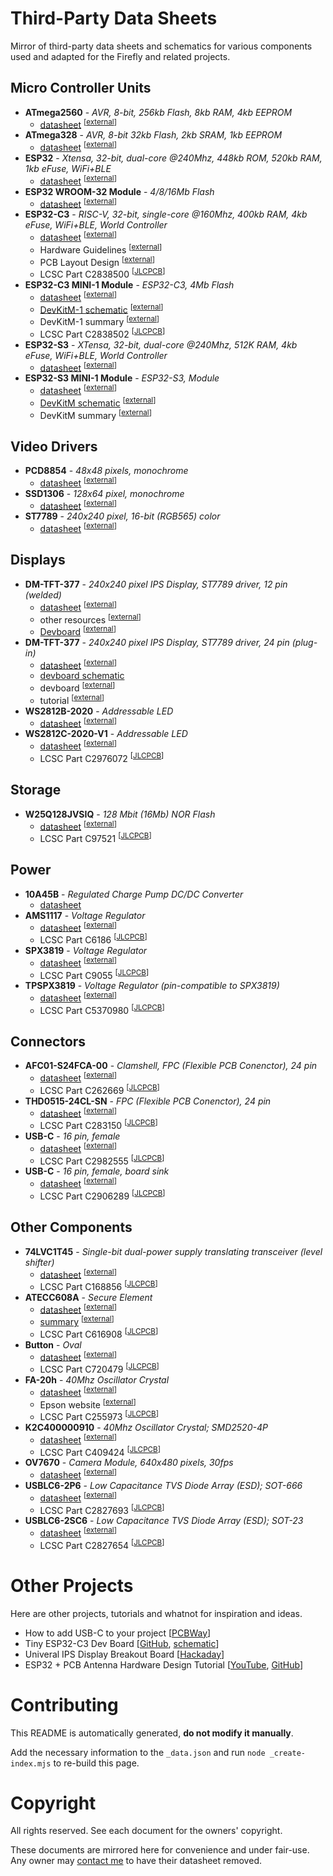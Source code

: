 Third-Party Data Sheets
=======================

Mirror of third-party data sheets and schematics for various
components used and adapted for the Firefly and related
projects.


Micro Controller Units
----------------------

- **ATmega2560** - *AVR, 8-bit, 256kb Flash, 8kb RAM, 4kb EEPROM*
  - [datasheet](./mcu/atmega2560.pdf) <sup>[[external](http://ww1.microchip.com/downloads/en/DeviceDoc/Atmel-2549-8-bit-AVR-Microcontroller-ATmega640-1280-1281-2560-2561_datasheet.pdf)]</sup>
- **ATmega328** - *AVR, 8-bit 32kb Flash, 2kb SRAM, 1kb EEPROM*
  - [datasheet](./mcu/atmega328.pdf) <sup>[[external](http://ww1.microchip.com/downloads/en/DeviceDoc/Atmel-7810-Automotive-Microcontrollers-ATmega328P_Datasheet.pdf)]</sup>
- **ESP32** - *Xtensa, 32-bit, dual-core @240Mhz, 448kb ROM, 520kb RAM, 1kb eFuse, WiFi+BLE*
  - [datasheet](./mcu/esp32.pdf) <sup>[[external](https://www.espressif.com/sites/default/files/documentation/esp32_datasheet_en.pdf)]</sup>
- **ESP32 WROOM-32 Module** - *4/8/16Mb Flash*
  - [datasheet](./mcu/esp32-wroom32.pdf) <sup>[[external](https://www.espressif.com/sites/default/files/documentation/esp32-wroom-32_datasheet_en.pdf)]</sup>
- **ESP32-C3** - *RISC-V, 32-bit, single-core @160Mhz, 400kb RAM, 4kb eFuse, WiFi+BLE, World Controller*
  - [datasheet](./mcu/esp32-c3.pdf) <sup>[[external](https://www.espressif.com/sites/default/files/documentation/esp32-c3_datasheet_en.pdf)]</sup>
  - Hardware Guidelines <sup>[[external](https://docs.espressif.com/projects/esp-hardware-design-guidelines/en/latest/esp32c3/hardware-development.html)]</sup>
  - PCB Layout Design <sup>[[external](https://docs.espressif.com/projects/esp-hardware-design-guidelines/en/latest/esp32c3/pcb-layout-design.html)]</sup>
  - LCSC Part C2838500 <sup>[[JLCPCB](https://jlcpcb.com/partdetail/C2838500)]</sup>
- **ESP32-C3 MINI-1 Module** - *ESP32-C3, 4Mb Flash*
  - [datasheet](./mcu/esp32-c3-mini-1.pdf) <sup>[[external](https://www.espressif.com/sites/default/files/documentation/esp32-c3-mini-1_datasheet_en.pdf)]</sup>
  - [DevKitM-1 schematic](./mcu/esp32-c3-devkitm.pdf) <sup>[[external](https://dl.espressif.com/dl/schematics/SCH_ESP32-C3-DEVKITM-1_V1_20200915A.pdf)]</sup>
  - DevKitM-1 summary <sup>[[external](https://docs.espressif.com/projects/esp-idf/en/latest/esp32c3/hw-reference/esp32c3/user-guide-devkitm-1.html)]</sup>
  - LCSC Part C2838502 <sup>[[JLCPCB](https://jlcpcb.com/partdetail/C2838502)]</sup>
- **ESP32-S3** - *XTensa, 32-bit, dual-core @240Mhz, 512K RAM, 4kb eFuse, WiFi+BLE, World Controller*
  - [datasheet](./mcu/esp32-s3.pdf) <sup>[[external](https://www.espressif.com/sites/default/files/documentation/esp32-s3_datasheet_en.pdf)]</sup>
- **ESP32-S3 MINI-1 Module** - *ESP32-S3, Module*
  - [datasheet](./mcu/esp32-s3-mini-1.pdf) <sup>[[external](https://www.espressif.com/sites/default/files/documentation/esp32-s3-mini-1_mini-1u_datasheet_en.pdf)]</sup>
  - [DevKitM schematic](./mcu/esp32-s3-devkitm.pdf) <sup>[[external](https://dl.espressif.com/dl/schematics/SCH_ESP32-C3-DEVKITM-1_V1_20200915A.pdf)]</sup>
  - DevKitM summary <sup>[[external](https://docs.espressif.com/projects/esp-idf/en/latest/esp32s3/hw-reference/esp32s3/user-guide-devkitm-1.html)]</sup>


Video Drivers
-------------

- **PCD8854** - *48x48 pixels, monochrome*
  - [datasheet](./video/pcd8854.pdf) <sup>[[external](https://www.sparkfun.com/datasheets/LCD/Monochrome/Nokia5110.pdf)]</sup>
- **SSD1306** - *128x64 pixel, monochrome*
  - [datasheet](./video/ssd1306.pdf) <sup>[[external](https://www.szmaclight.com/download/SSD1306-datasheet.html)]</sup>
- **ST7789** - *240x240 pixel, 16-bit (RGB565) color*
  - [datasheet](./video/st7789.pdf) <sup>[[external](https://www.newhavendisplay.com/appnotes/datasheets/LCDs/ST7789V.pdf)]</sup>


Displays
--------

- **DM-TFT-377** - *240x240 pixel IPS Display, ST7789 driver, 12 pin (welded)*
  - [datasheet](./display/dm-tft13-377panel.pdf) <sup>[[external](https://cdn.shopify.com/s/files/1/0264/7629/files/DM-TFT13-377panel_Datasheet.pdf?v=1659336245)]</sup>
  - other resources <sup>[[external](https://www.displaymodule.com/products/1-3-240-x-240-ips-tft-display-module-spi)]</sup>
  - [Devboard](./display/dm-tft13-377.pdf) <sup>[[external](https://cdn.shopify.com/s/files/1/0264/7629/files/DM-TFT13-377_Datasheet.pdf?v=1659336245)]</sup>
- **DM-TFT-377** - *240x240 pixel IPS Display, ST7789 driver, 24 pin (plug-in)*
  - [datasheet](./display/zjy133t-if05.pdf) <sup>[[external](https://cdn-shop.adafruit.com/product-files/4520/4520_C13462__________.pdf)]</sup>
  - [devboard schematic](./display/adafruit-tft13-breakout-schematic.png)
  - devboard <sup>[[external](https://cdn-learn.adafruit.com/assets/assets/000/079/156/original/adafruit_products_1-3in_IPS_TFT_Sch.png?1565202407)]</sup>
  - tutorial <sup>[[external](https://cdn-learn.adafruit.com/downloads/pdf/adafruit-1-3-and-1-54-240-x-240-wide-angle-tft-lcd-displays.pdf)]</sup>
- **WS2812B-2020** - *Addressable LED*
  - [datasheet](./display/ws2812b-2020.pdf) <sup>[[external](http://www.world-semi.com/solution/details-140-4.html)]</sup>
- **WS2812C-2020-V1** - *Addressable LED*
  - [datasheet](./display/ws2812c-2020.pdf) <sup>[[external](https://cdn.sparkfun.com/assets/7/0/3/c/9/WS2812C-2020.pdf)]</sup>
  - LCSC Part C2976072 <sup>[[JLCPCB](https://jlcpcb.com/partdetail/C2976072)]</sup>


Storage
-------

- **W25Q128JVSIQ** - *128 Mbit (16Mb) NOR Flash*
  - [datasheet](./storage/w25q128jv.pdf) <sup>[[external](https://datasheet.lcsc.com/lcsc/1811142111_Winbond-Elec-W25Q128JVSIQ_C97521.pdf)]</sup>
  - LCSC Part C97521 <sup>[[JLCPCB](https://jlcpcb.com/partdetail/C97521)]</sup>


Power
-----

- **10A45B** - *Regulated Charge Pump DC/DC Converter*
  - [datasheet](./power/10a45b.pdf)
- **AMS1117** - *Voltage Regulator*
  - [datasheet](./power/ams1117.pdf) <sup>[[external](https://datasheet.lcsc.com/lcsc/1811142212_Advanced-Monolithic-Systems-AMS1117-3-3_C6186.pdf)]</sup>
  - LCSC Part C6186 <sup>[[JLCPCB](https://jlcpcb.com/partdetail/C6186)]</sup>
- **SPX3819** - *Voltage Regulator*
  - [datasheet](./power/spx3819.pdf) <sup>[[external](https://jlcpcb.com/partdetail/Maxlinear-SPX3819M5_L_3_3TR/C9055)]</sup>
  - LCSC Part C9055 <sup>[[JLCPCB](https://jlcpcb.com/partdetail/C9055)]</sup>
- **TPSPX3819** - *Voltage Regulator (pin-compatible to SPX3819)*
  - [datasheet](./power/tpspx3819.pdf) <sup>[[external](https://datasheet.lcsc.com/lcsc/2303140930_TECH-PUBLIC-TPSPX3819M5-L-3-3_C5370980.pdf)]</sup>
  - LCSC Part C5370980 <sup>[[JLCPCB](https://jlcpcb.com/partdetail/C5370980)]</sup>


Connectors
----------

- **AFC01-S24FCA-00** - *Clamshell, FPC (Flexible PCB Conenctor), 24 pin*
  - [datasheet](./conn/afc01-s24fca-00.pdf) <sup>[[external](https://wmsc.lcsc.com/wmsc/upload/file/pdf/v2/lcsc/2304140030_JUSHUO-AFC01-S24FCA-00_C262669.pdf)]</sup>
  - LCSC Part C262669 <sup>[[JLCPCB](https://jlcpcb.com/partdetail/C262669)]</sup>
- **THD0515-24CL-SN** - *FPC (Flexible PCB Conenctor), 24 pin*
  - [datasheet](./conn/thd0515-xxcl-xx.pdf) <sup>[[external](https://datasheet.lcsc.com/lcsc/1811021412_THD-THD0515-24CL-SN_C283150.pdf)]</sup>
  - LCSC Part C283150 <sup>[[JLCPCB](https://jlcpcb.com/partdetail/C283150)]</sup>
- **USB-C** - *16 pin, female*
  - [datasheet](./conn/usb-c-16-fem.pdf) <sup>[[external](https://datasheet.lcsc.com/lcsc/2203111830_XUNPU-TYPEC-304-ACP16_C2982555.pdf)]</sup>
  - LCSC Part C2982555 <sup>[[JLCPCB](https://jlcpcb.com/partdetail/C2982555)]</sup>
- **USB-C** - *16 pin, female, board sink*
  - [datasheet](./conn/usb-c-15-fem-sink.pdf) <sup>[[external](https://datasheet.lcsc.com/lcsc/2110191030_SHOU-HAN-TYPE-C-16P-CB0-8-073_C2906289.pdf)]</sup>
  - LCSC Part C2906289 <sup>[[JLCPCB](https://jlcpcb.com/partdetail/C2906289)]</sup>


Other Components
----------------

- **74LVC1T45** - *Single-bit dual-power supply translating transceiver (level shifter)*
  - [datasheet](./misc/74lvc1t45.pdf) <sup>[[external](https://wmsc.lcsc.com/wmsc/upload/file/pdf/v2/lcsc/1811151525_Diodes-Incorporated-74LVC1T45W6-7_C168856.pdf)]</sup>
  - LCSC Part C168856 <sup>[[JLCPCB](https://jlcpcb.com/partdetail/C168856)]</sup>
- **ATECC608A** - *Secure Element*
  - [datasheet](./misc/atecc608a.pdf) <sup>[[external](http://ww1.microchip.com/downloads/en/DeviceDoc/ATECC608A-TNGTLS-CryptoAuthentication-Data-Sheet-DS40002112B.pdf)]</sup>
  - [summary](./misc/atecc608a-summary.pdf) <sup>[[external](http://ww1.microchip.com/downloads/en/DeviceDoc/40001977A.pdf)]</sup>
  - LCSC Part C616908 <sup>[[JLCPCB](https://jlcpcb.com/partdetail/C616908)]</sup>
- **Button** - *Oval*
  - [datasheet](./misc/button-oval.pdf) <sup>[[external](https://wmsc.lcsc.com/wmsc/upload/file/pdf/v2/lcsc/1811151525_Diodes-Incorporated-74LVC1T45W6-7_C168856.pdf)]</sup>
  - LCSC Part C720479 <sup>[[JLCPCB](https://jlcpcb.com/partdetail/C720479)]</sup>
- **FA-20h** - *40Mhz Oscillator Crystal*
  - [datasheet](./misc/fa-20h.pdf) <sup>[[external](https://support.epson.biz/td/api/doc_check.php?dl=brief_FA-20H&lang=en)]</sup>
  - Epson website <sup>[[external](https://www5.epsondevice.com/en/products/crystal_unit/fa20h.html)]</sup>
  - LCSC Part C255973 <sup>[[JLCPCB](https://jlcpcb.com/partdetail/C255973)]</sup>
- **K2C400000910** - *40Mhz Oscillator Crystal; SMD2520-4P*
  - [datasheet](./misc/k2c400000910.pdf) <sup>[[external](https://wmsc.lcsc.com/wmsc/upload/file/pdf/v2/lcsc/1912111437_KYX-K2C400000910_C409424.pdf)]</sup>
  - LCSC Part C409424 <sup>[[JLCPCB](https://jlcpcb.com/partdetail/C409424)]</sup>
- **OV7670** - *Camera Module, 640x480 pixels, 30fps*
  - [datasheet](./misc/ov7670.pdf) <sup>[[external](https://www.voti.nl/docs/OV7670.pdf)]</sup>
- **USBLC6-2P6** - *Low Capacitance TVS Diode Array (ESD); SOT-666*
  - [datasheet](./misc/usblc6-2p6.pdf) <sup>[[external](https://wmsc.lcsc.com/wmsc/upload/file/pdf/v2/lcsc/2108132230_TECH-PUBLIC-USBLC6-2P6_C2827693.pdf)]</sup>
  - LCSC Part C2827693 <sup>[[JLCPCB](https://jlcpcb.com/partdetail/C2827693)]</sup>
- **USBLC6-2SC6** - *Low Capacitance TVS Diode Array (ESD); SOT-23*
  - [datasheet](./misc/usblc6-2sc6.pdf) <sup>[[external](https://datasheet.lcsc.com/lcsc/2108132230_TECH-PUBLIC-USBLC6-2SC6_C2827654.pdf)]</sup>
  - LCSC Part C2827654 <sup>[[JLCPCB](https://jlcpcb.com/partdetail/C2827654)]</sup>


Other Projects
==============

Here are other projects, tutorials and whatnot for inspiration and ideas.

- How to add USB-C to your project [[PCBWay](https://www.pcbway.com/blog/PCB_Design_Tutorial/How_to_add_USB_C_to_your_projects.html)]
- Tiny ESP32-C3 Dev Board [[GitHub](https://github.com/01Space/ESP32-C3-0.42LCD), [schematic](https://github.com/01Space/ESP32-C3-0.42LCD/blob/main/Schematic/ESP32-C3-0.42OED%20Schematic.pdf)]
- Univeral IPS Display Breakout Board [[Hackaday](https://hackaday.io/project/168130-universal-ips-display-breakout-board/)]
- ESP32 + PCB Antenna Hardware Design Tutorial [[YouTube](https://www.youtube.com/watch?v=yxU_Kw2de08), [GitHub](https://github.com/pms67/ESP32-USB-Dongle)]


Contributing
============

This README is automatically generated, **do not modify it manually**.

Add the necessary information to the `_data.json` and run
`node _create-index.mjs` to re-build this page.


Copyright
=========

All rights reserved. See each document for the owners' copyright.

These documents are mirrored here for convenience and under fair-use. Any
owner may [contact me](mailto:me@ricmoo.com) to have their datasheet removed.